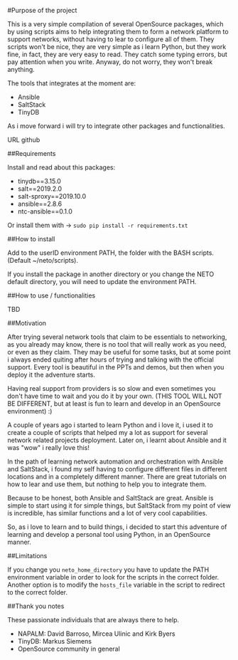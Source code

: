 #Purpose of the project

This is a very simple compilation of several OpenSource packages, which by using scripts
aims to help integrating them to form a network platform to support networks, without
having to lear to configure all of them.
They scripts won't be nice, they are very simple as i learn Python, but they work fine,
in fact, they are very easy to read. They catch some typing errors, but pay attention
when you write. Anyway, do not worry, they won't break anything.

The tools that integrates at the moment are:

- Ansible
- SaltStack
- TinyDB

As i move forward i will try to integrate other packages and functionalities.

URL github

##Requirements

Install and read about this packages:

- tinydb==3.15.0
- salt==2019.2.0
- salt-sproxy==2019.10.0
- ansible==2.8.6
- ntc-ansible==0.1.0

Or install them with -> ``sudo pip install -r requirements.txt``

##How to install

Add to the userID environment PATH, the folder with the BASH scripts. (Default ~/neto/scripts).

If you install the package in another directory or you change the NETO default directory,
you will need to update the environment PATH.


##How to use / functionalities

TBD

##Motivation


After trying several network tools that claim to be essentials to networking, as you already
may know, there is no tool that will really work as you need, or even as they claim. They
may be useful for some tasks, but at some point i always ended quiting after hours of trying
and talking with the official support. Every tool is beautiful in the PPTs and demos, but
then when you deploy it the adventure starts.

Having real support from providers is so slow and even sometimes you don't have time to wait
and you do it by your own. (THIS TOOL WILL NOT BE DIFFERENT, but at least is fun to learn
and develop in an OpenSource environment) :)

A couple of years ago i started to learn Python and i love it, i used it to create a couple
of scripts that helped my a lot as support for several network related projects deployment.
Later on, i learnt about Ansible and it was "wow" i really love this!

In the path of learning network automation and orchestration with Ansible and SaltStack,
i found my self having to configure different files in different locations and in a
completely different manner. There are great tutorials on how to lear and use them, but
nothing to help you to integrate them.

Because to be honest, both Ansible and SaltStack are great. Ansible is simple to start using
it for simple things, but SaltStack from my point of view is incredible, has similar functions
and a lot of very cool capabilities.

So, as i love to learn and to build things, i decided to start this adventure of learning
and develop a personal tool using Python, in an OpenSource manner.

##Limitations

If you change you ``neto_home_directory`` you have to update the PATH environment variable
in order to look for the scripts in the correct folder.
Another option is to modify the ``hosts_file`` variable in the script to redirect to the
correct folder.

##Thank you notes

These passionate individuals that are always there to help.

* NAPALM: David Barroso, Mircea Ulinic and Kirk Byers
* TinyDB: Markus Siemens
* OpenSource community in general
